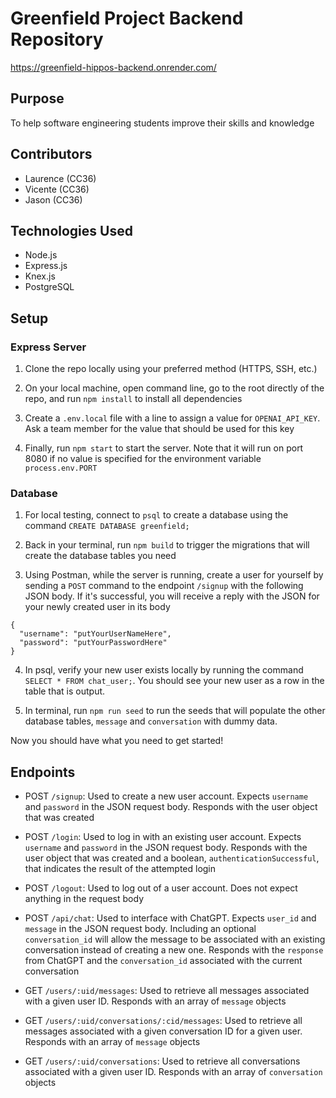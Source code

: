 # Greenfield Project Backend Repository

https://greenfield-hippos-backend.onrender.com/

## Purpose

To help software engineering students improve their skills and knowledge

## Contributors

- Laurence (CC36)
- Vicente (CC36)
- Jason (CC36)

## Technologies Used

- Node.js
- Express.js
- Knex.js
- PostgreSQL

## Setup
### Express Server

1. Clone the repo locally using your preferred method (HTTPS, SSH, etc.)

2. On your local machine, open command line, go to the root directly of the repo, and run `npm install` to install all dependencies

3. Create a `.env.local` file with a line to assign a value for `OPENAI_API_KEY`. Ask a team member for the value that should be used for this key

4. Finally, run `npm start` to start the server. Note that it will run on port 8080 if no value is specified for the environment variable `process.env.PORT`

### Database

1. For local testing, connect to `psql` to create a database using the command `CREATE DATABASE greenfield;`

2. Back in your terminal, run `npm build` to trigger the migrations that will create the database tables you need

3. Using Postman, while the server is running, create a user for yourself by sending a `POST` command to the endpoint `/signup` with the following JSON body. If it's successful, you will receive a reply with the JSON for your newly created user in its body

```
{
  "username": "putYourUserNameHere",
  "password": "putYourPasswordHere"
}

```

4. In psql, verify your new user exists locally by running the command `SELECT * FROM chat_user;`. You should see your new user as a row in the table that is output.

5. In terminal, run `npm run seed` to run the seeds that will populate the other database tables, `message` and `conversation` with dummy data.

Now you should have what you need to get started!

## Endpoints

- POST `/signup`: Used to create a new user account. Expects `username` and `password` in the JSON request body. Responds with the user object that was created

- POST `/login`: Used to log in with an existing user account. Expects `username` and `password` in the JSON request body. Responds with the user object that was created and a boolean, `authenticationSuccessful`, that indicates the result of the attempted login

- POST `/logout`: Used to log out of a user account. Does not expect anything in the request body

- POST `/api/chat`: Used to interface with ChatGPT. Expects `user_id` and `message` in the JSON request body. Including an optional `conversation_id` will allow the message to be associated with an existing conversation instead of creating a new one. Responds with the `response` from ChatGPT and the `conversation_id` associated with the current conversation

- GET `/users/:uid/messages`: Used to retrieve all messages associated with a given user ID. Responds with an array of `message` objects

- GET `/users/:uid/conversations/:cid/messages`: Used to retrieve all messages associated with a given conversation ID for a given user. Responds with an array of `message` objects

- GET `/users/:uid/conversations`: Used to retrieve all conversations associated with a given user ID. Responds with an array of `conversation` objects
